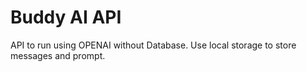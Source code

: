# Buddy AI API

API to run using OPENAI without Database. Use local storage to store messages and prompt.
